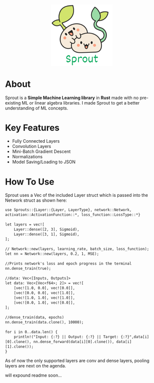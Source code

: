 <p align="center">
    <img height="40%" width="40%" src="assets/Logo.png" alt="Sprout Logo">
</p>

<h1>About</h1>
Sprout is a <b>Simple Machine Learning library</b> in <b>Rust</b> made with no pre-existing ML or linear algebra libraries.
I made Sprout to get a better understanding of ML concepts.
<h1>Key Features</h1>
<ul>
    <li>Fully Connected Layers</li>
    <li>Convolution Layers</li>
    <li>Mini-Batch Gradient Descent</li>
    <li>Normalizations</li>
    <li>Model Saving/Loading to JSON</li>
</ul>
<h1>How To Use</h1>
Sprout uses a Vec of the included Layer struct which is passed into the Network struct as shown here:

    use Sprouts::{Layer::{Layer, LayerType}, network::Network, activation::ActivationFunction::*, loss_function::LossType::*}
    
    let layers = vec![
        Layer::dense([2, 3], Sigmoid),
        Layer::dense([3, 1], Sigmoid),
    ];
    
    // Network::new(layers, learning_rate, batch_size, loss_function);
    let nn = Network::new(layers, 0.2, 1, MSE);
    
    //Prints network's loss and epoch progress in the terminal
    nn.dense_train(true);

    //data: Vec<[Inputs, Outputs]>
    let data: Vec<[Vec<f64>; 2]> = vec![
        [vec![1.0, 0.0], vec![0.0]],
        [vec![0.0, 0.0], vec![1.0]],
        [vec![1.0, 1.0], vec![1.0]],
        [vec![0.0, 1.0], vec![0.0]],
    ];  

    //dense_train(data, epochs)
    nn.dense_train(data.clone(), 10000);

    for i in 0..data.len() {
        println!("Input: {:?} || Output: {:?} || Target: {:?}",data[i][0].clone(), nn.dense_forward(data[i][0].clone()), data[i][1].clone());
    }
    
As of now the only supported layers are conv and dense layers, pooling layers are next on the agenda.

will expound readme soon...
